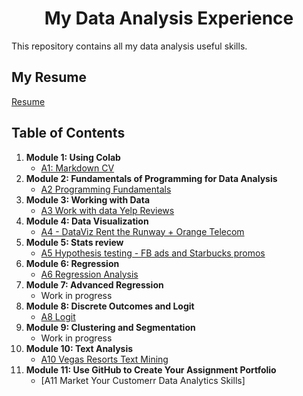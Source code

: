 # <center> My Data Analysis Experience </center>

This repository contains all my data analysis useful skills.

## My Resume

[Resume](https://colab.research.google.com/drive/17tOBkYbDXfzc-64L__-AriN8G-MBtyZN?usp=sharing)

## Table of Contents
1. **Module 1: Using Colab**
   - [A1: Markdown CV](https://colab.research.google.com/drive/17tOBkYbDXfzc-64L__-AriN8G-MBtyZN?usp=sharing)
2. **Module 2: Fundamentals of Programming for Data Analysis**
   - [A2 Programming Fundamentals](https://colab.research.google.com/drive/1PdKPWCmfr13nKlo1OJJKcVAy5zFbZEhq?usp=sharing)
3. **Module 3: Working with Data**
   - [A3 Work with data Yelp Reviews](https://colab.research.google.com/drive/1uje7m7FjyI6fa6rNILPMwi9Z8i-DF9_b?usp=sharing)
4. **Module 4: Data Visualization**
   - [A4 - DataViz Rent the Runway + Orange Telecom](https://colab.research.google.com/drive/1SM1V4ZaIdqMUBK4hl92SI1N4iAwcmbZB?usp=sharing)
5. **Module 5: Stats review**
   - [A5 Hypothesis testing - FB ads and Starbucks promos](https://colab.research.google.com/drive/1Igk4YKv8V7FIh1_MW7-w1PWOh7p0eCrT?usp=sharing)
6. **Module 6: Regression**
   - [A6 Regression Analysis](https://colab.research.google.com/drive/1QvlZkepYTwJYwsFSYbB29ampx8FqKTy0?usp=sharing)
7. **Module 7: Advanced Regression**
   - Work in progress
8. **Module 8: Discrete Outcomes and Logit**
   - [A8 Logit](https://colab.research.google.com/drive/1MQfFEgZ7OL9IDbWjhCNGrea3Ul_WJvJg?usp=sharing)
9. **Module 9: Clustering and Segmentation**
   - Work in progress
10. **Module 10: Text Analysis**
    - [A10 Vegas Resorts Text Mining](https://colab.research.google.com/drive/1LpG7_gaPiRptQ8C8K-S8oCQfaVCjPgq4?usp=sharing)
11. **Module 11: Use GitHub to Create Your Assignment Portfolio**
    - [A11 Market Your Customerr Data Analytics Skills]
